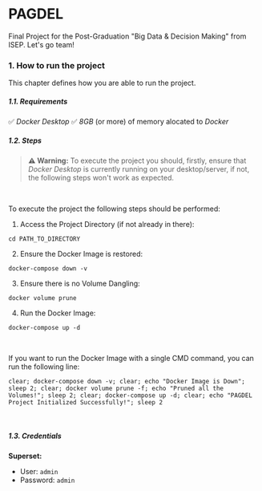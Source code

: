 # PAGDEL

Final Project for the Post-Graduation "Big Data &amp; Decision Making" from ISEP. 
Let's go team!
<br>

### 1. How to run the project

This chapter defines how you are able to run the project.

##### 1.1. Requirements
✅ *Docker Desktop*
✅ *8GB* (or more) of memory alocated to *Docker*

##### 1.2. Steps

>**⚠️ Warning:** To execute the project you should, firstly, ensure that *Docker  Desktop* is currently running on your desktop/server, if not, the following steps won't work as expected.

<br>

To execute the project the following steps should be performed:

1. Access the Project Directory (if not already in there):
```
cd PATH_TO_DIRECTORY
```

2. Ensure the Docker Image is restored:
```
docker-compose down -v
```

3. Ensure there is no Volume Dangling:
```
docker volume prune
```

4. Run the Docker Image:
```
docker-compose up -d  
```

<br>

If you want to run the Docker Image with a single CMD command, you can run the following line:
```
clear; docker-compose down -v; clear; echo "Docker Image is Down"; sleep 2; clear; docker volume prune -f; echo "Pruned all the Volumes!"; sleep 2; clear; docker-compose up -d; clear; echo "PAGDEL Project Initialized Successfully!"; sleep 2
``` 

<br>

##### 1.3. Credentials
**Superset:**
- User: `admin`
- Password: `admin`
